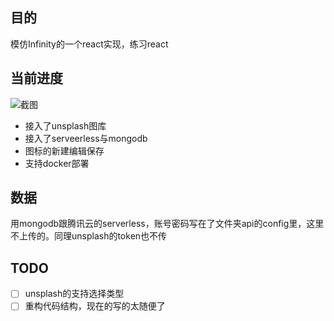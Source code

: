 ## 目的
模仿Infinity的一个react实现，练习react

## 当前进度

![截图](https://s2.loli.net/2021/12/20/mqBM4hb7znVi39X.png)

- 接入了unsplash图库
- 接入了serveerless与mongodb
- 图标的新建编辑保存
- 支持docker部署

## 数据
用mongodb跟腾讯云的serverless，账号密码写在了文件夹api的config里，这里不上传的。同理unsplash的token也不传

## TODO
- [ ] unsplash的支持选择类型
- [ ] 重构代码结构，现在的写的太随便了 